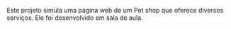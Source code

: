 Este projeto simula uma página web de um Pet shop que oferece diversos serviços. Ele foi desenvolvido em sala de aula.

